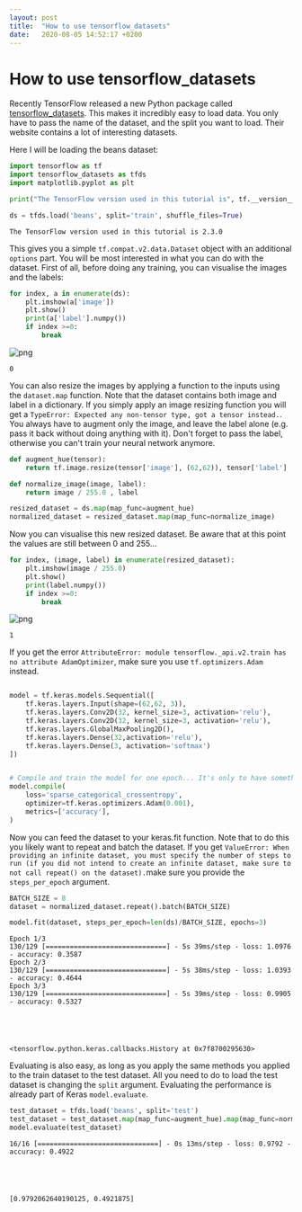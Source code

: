 ```yaml
---
layout: post
title:  "How to use tensorflow_datasets"
date:   2020-08-05 14:52:17 +0200
---
```

# How to use tensorflow_datasets
Recently TensorFlow released a new Python package called [tensorflow_datasets](https://www.tensorflow.org/datasets). This makes it incredibly easy to load data. You only have to pass the name of the dataset, and the split you want to load. Their website contains a lot of interesting datasets. 

Here I will be loading the beans dataset: 


```python
import tensorflow as tf
import tensorflow_datasets as tfds
import matplotlib.pyplot as plt

print("The TensorFlow version used in this tutorial is", tf.__version__)

ds = tfds.load('beans', split='train', shuffle_files=True)
```

    The TensorFlow version used in this tutorial is 2.3.0


This gives you a simple `tf.compat.v2.data.Dataset` object with an additional `options` part. You will be most interested in what you can do with the dataset. First of all, before doing any training, you can visualise the images and the labels: 


```python
for index, a in enumerate(ds):
    plt.imshow(a['image'])
    plt.show()
    print(a['label'].numpy())
    if index >=0: 
        break
```


![png](output_3_0.png)


    0


You can also resize the images by applying a function to the inputs using the `dataset.map` function. Note that the dataset contains both image and label in a dictionary. If you simply apply an image resizing function you will get a `TypeError: Expected any non-tensor type, got a tensor instead.`. You always have to augment only the image, and leave the label alone (e.g. pass it back without doing anything with it). Don't forget to pass the label, otherwise you can't train your neural network anymore. 



```python
def augment_hue(tensor):
    return tf.image.resize(tensor['image'], (62,62)), tensor['label']

def normalize_image(image, label):
    return image / 255.0 , label

resized_dataset = ds.map(map_func=augment_hue)
normalized_dataset = resized_dataset.map(map_func=normalize_image)

```

Now you can visualise this new resized dataset. Be aware that at this point the values are still between 0 and 255...



```python
for index, (image, label) in enumerate(resized_dataset):
    plt.imshow(image / 255.0)
    plt.show()
    print(label.numpy())
    if index >=0: 
        break
```


![png](output_7_0.png)


    1


If you get the error `AttributeError: module tensorflow._api.v2.train has no attribute AdamOptimizer`, make sure you use `tf.optimizers.Adam` instead. 


```python

model = tf.keras.models.Sequential([
    tf.keras.layers.Input(shape=(62,62, 3)),
    tf.keras.layers.Conv2D(32, kernel_size=3, activation='relu'),
    tf.keras.layers.Conv2D(32, kernel_size=3, activation='relu'),
    tf.keras.layers.GlobalMaxPooling2D(),
    tf.keras.layers.Dense(32,activation='relu'),
    tf.keras.layers.Dense(3, activation='softmax')
])


# Compile and train the model for one epoch... It's only to have something trained, not get the best score
model.compile(
    loss='sparse_categorical_crossentropy',
    optimizer=tf.keras.optimizers.Adam(0.001),
    metrics=['accuracy'],
)

```

Now you can feed the dataset to your keras.fit function. Note that to do this you likely want to repeat and batch the dataset. If you get `ValueError: When providing an infinite dataset, you must specify the number of steps to run (if you did not intend to create an infinite dataset, make sure to not call repeat() on the dataset).`make sure you provide the `steps_per_epoch` argument. 



```python
BATCH_SIZE = 8
dataset = normalized_dataset.repeat().batch(BATCH_SIZE)

model.fit(dataset, steps_per_epoch=len(ds)/BATCH_SIZE, epochs=3)
```

    Epoch 1/3
    130/129 [==============================] - 5s 39ms/step - loss: 1.0976 - accuracy: 0.3587
    Epoch 2/3
    130/129 [==============================] - 5s 38ms/step - loss: 1.0393 - accuracy: 0.4644
    Epoch 3/3
    130/129 [==============================] - 5s 39ms/step - loss: 0.9905 - accuracy: 0.5327





    <tensorflow.python.keras.callbacks.History at 0x7f8700295630>



Evaluating is also easy, as long as you apply the same methods you applied to the train dataset to the test dataset. All you need to do to load the test dataset is changing the `split` argument. Evaluating the performance is already part of Keras `model.evaluate`. 


```python
test_dataset = tfds.load('beans', split='test')
test_dataset = test_dataset.map(map_func=augment_hue).map(map_func=normalize_image).batch(BATCH_SIZE)
model.evaluate(test_dataset)
```

    16/16 [==============================] - 0s 13ms/step - loss: 0.9792 - accuracy: 0.4922





    [0.9792062640190125, 0.4921875]




```python

```


```python

```
